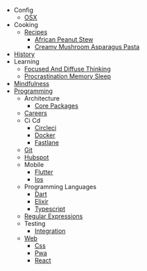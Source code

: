   - Config
    - [OSX](./config/OSX.md)
  - Cooking
    - [Recipes](./cooking/recipes/README.md)
      - [African Peanut Stew](./cooking/recipes/african-peanut-stew.md)
      - [Creamy Mushroom Asparagus Pasta](./cooking/recipes/creamy-mushroom-asparagus-pasta.md)
  - [History](./history.md)
  - Learning
    - [Focused And Diffuse Thinking](./learning/focused-and-diffuse-thinking.md)
    - [Procrastination Memory Sleep](./learning/procrastination-memory-sleep.md)
  - [Mindfulness](./mindfulness.md)
  - [Programming](./programming/README.md)
    - Architecture
      - [Core Packages](./programming/architecture/core-packages.md)
    - [Careers](./programming/careers.md)
    - Ci Cd
      - [Circleci](./programming/ci-cd/circleci.md)
      - [Docker](./programming/ci-cd/docker.md)
      - [Fastlane](./programming/ci-cd/fastlane.md)
    - [Git](./programming/git.md)
    - [Hubspot](./programming/hubspot.md)
    - Mobile
      - [Flutter](./programming/mobile/Flutter.md)
      - [Ios](./programming/mobile/ios.md)
    - Programming Languages
      - [Dart](./programming/programming-languages/dart.md)
      - [Elixir](./programming/programming-languages/elixir.md)
      - [Typescript](./programming/programming-languages/typescript.md)
    - [Regular Expressions](./programming/regular-expressions.md)
    - Testing
      - [Integration](./programming/testing/integration.md)
    - [Web](./programming/web/README.md)
      - [Css](./programming/web/css.md)
      - [Pwa](./programming/web/pwa.md)
      - [React](./programming/web/react.md)
